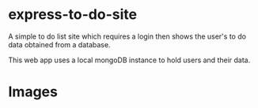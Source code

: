# express-to-do-site
A simple to do list site which requires a login then shows the user's to do data obtained from a database.

This web app uses a local mongoDB instance to hold users and their data. 

Images
============
